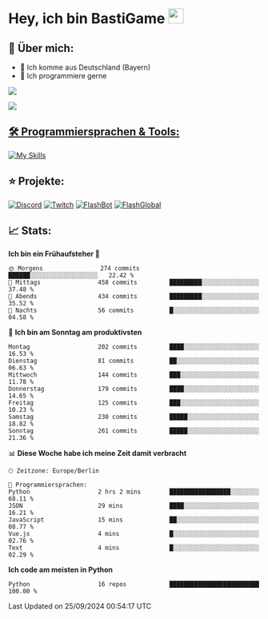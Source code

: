 # Hey, ich bin BastiGame <img src="https://raw.githubusercontent.com/MartinHeinz/MartinHeinz/master/wave.gif" width="30px">

## 📌 Über mich:
- 📍 Ich komme aus Deutschland (Bayern)
- 📝 Ich programmiere gerne
  
[![](https://visitcount.itsvg.in/api?id=bastigamedc&icon=2&color=0)](https://visitcount.itsvg.in)

<a href="https://discord.com/users/1018150165489668227"><img src="https://lanyard.cnrad.dev/api/1018150165489668227"><p/>


## 🛠️ Programmiersprachen & Tools:
[![My Skills](https://skillicons.dev/icons?i=discord,figma,notion,pycharm,py,redis,sqlite,vscode,windows)](https://skillicons.dev)

## ⭐ Projekte:
[![Discord](https://img.shields.io/badge/Discord-%237289DA.svg?logo=discord&logoColor=white)](https://discord.gg/Hfjv2cCQ)
[![Twitch](https://img.shields.io/badge/Twitch-%239146FF.svg?logo=Twitch&logoColor=white)](https://www.twitch.tv/bastigametv)
[![FlashBot](https://img.shields.io/badge/FlashBot-%ff7e47.svg?logo=wechat&logoColor=white)](https://discord.com/application-directory/1111374314340626433)
[![FlashGlobal](https://img.shields.io/badge/FlashGlobal-%ff7e47.svg?logo=wechat&logoColor=white)](https://discord.com/application-directory/1169681232532099112)

## 📈 Stats:
<!--START_SECTION:waka-->
**Ich bin ein Frühaufsteher 🐤** 

```text
🌞 Morgens                274 commits         ██████░░░░░░░░░░░░░░░░░░░   22.42 % 
🌆 Mittags                458 commits         █████████░░░░░░░░░░░░░░░░   37.48 % 
🌃 Abends                 434 commits         █████████░░░░░░░░░░░░░░░░   35.52 % 
🌙 Nachts                 56 commits          █░░░░░░░░░░░░░░░░░░░░░░░░   04.58 % 
```
📅 **Ich bin am Sonntag am produktivsten** 

```text
Montag                   202 commits         ████░░░░░░░░░░░░░░░░░░░░░   16.53 % 
Dienstag                 81 commits          ██░░░░░░░░░░░░░░░░░░░░░░░   06.63 % 
Mittwoch                 144 commits         ███░░░░░░░░░░░░░░░░░░░░░░   11.78 % 
Donnerstag               179 commits         ████░░░░░░░░░░░░░░░░░░░░░   14.65 % 
Freitag                  125 commits         ███░░░░░░░░░░░░░░░░░░░░░░   10.23 % 
Samstag                  230 commits         █████░░░░░░░░░░░░░░░░░░░░   18.82 % 
Sonntag                  261 commits         █████░░░░░░░░░░░░░░░░░░░░   21.36 % 
```


📊 **Diese Woche habe ich meine Zeit damit verbracht** 

```text
🕑︎ Zeitzone: Europe/Berlin

💬 Programmiersprachen: 
Python                   2 hrs 2 mins        █████████████████░░░░░░░░   68.11 % 
JSON                     29 mins             ████░░░░░░░░░░░░░░░░░░░░░   16.21 % 
JavaScript               15 mins             ██░░░░░░░░░░░░░░░░░░░░░░░   08.77 % 
Vue.js                   4 mins              █░░░░░░░░░░░░░░░░░░░░░░░░   02.76 % 
Text                     4 mins              █░░░░░░░░░░░░░░░░░░░░░░░░   02.29 % 
```

**Ich code am meisten in Python** 

```text
Python                   16 repos            █████████████████████████   100.00 % 
```




 Last Updated on 25/09/2024 00:54:17 UTC
<!--END_SECTION:waka-->
